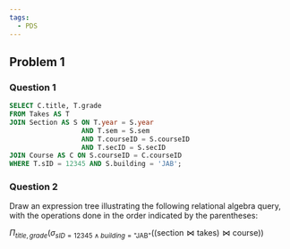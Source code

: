 ```yaml
---
tags:
  - PDS
---
```

## Problem 1
### Question 1
```sql
SELECT C.title, T.grade
FROM Takes AS T
JOIN Section AS S ON T.year = S.year 
                  AND T.sem = S.sem
                  AND T.courseID = S.courseID
                  AND T.secID = S.secID
JOIN Course AS C ON S.courseID = C.courseID
WHERE T.sID = 12345 AND S.building = 'JAB';

```

### Question 2
Draw an expression tree illustrating the following relational algebra query, with the operations done in the order indicated by the parentheses:

$\Pi_{title, grade}(\sigma_{sID=12345\land building=\text{"JAB"}}((\text{section}\bowtie\text{takes})\bowtie\text{course}))$

